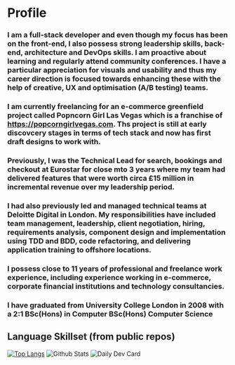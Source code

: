 # Profile
### I am a full-stack developer and even though my focus has been on the front-end, I also possess strong leadership skills, back-end, architecture and DevOps skills. I am proactive about learning and regularly attend community conferences. I have a particular appreciation for visuals and usability and thus my career direction is focused towards enhancing these with the help of creative, UX and optimisation (A/B testing) teams.

### I am currently freelancing for an e-commerce greenfield project called Popncorn Girl Las Vegas which is a franchise of https://popcorngirlvegas.com. Ths project is still at early discovcery stages in terms of tech stack and now has first draft designs to work with.

### Previously, I was the Technical Lead for search, bookings and checkout at Eurostar for close mto 3 years where my team had delivered features that were worth circa £15 million in incremental revenue over my leadership period.

### I had also previously led and managed technical teams at Deloitte Digital in London. My responsibilities have included team management, leadership, client negotiation, hiring, requirements analysis, component design and implementation using TDD and BDD, code refactoring, and delivering application training to offshore locations.

### I possess close to 11 years of professional and freelance work experience, including experience working in e-commerce, corporate financial institutions and technology consultancies.

### I have graduated from University College London in 2008 with a 2:1 BSc(Hons) in Computer BSc(Hons) Computer Science

## Language Skillset (from public repos)

[![Top Langs](https://github-readme-stats.vercel.app/api?username=malliapi)](https://github.com/anuraghazra/github-readme-stats)
![Github Stats](https://github.com/malliapi/github-stats-generator/blob/master/generated/overview.svg)
![Daily Dev Card](<img src="https://api.daily.dev/devcards/54804d73bdba46d592ca90c185bb18f8.png" alt="devcards" width="200"/>)
